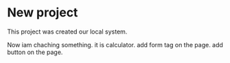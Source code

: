 # New project
 This project was created our local system.

 Now  iam chaching something.
 it is calculator.
 add form tag on the page.
add button on the page.

